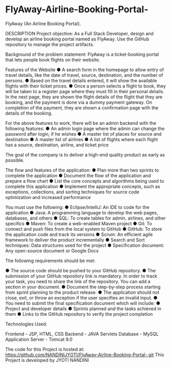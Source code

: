 # FlyAway-Airline-Booking-Portal-

FlyAway (An Airline Booking Portal).

DESCRIPTION
Project objective: 
As a Full Stack Developer, design and develop an airline booking portal named as FlyAway. Use the GitHub repository to manage the project artifacts. 
 
Background of the problem statement:
FlyAway is a ticket-booking portal that lets people book flights on their website.
 
Features of the Website
● A search form in the homepage to allow entry of travel details, like the date of travel, source, destination, and the number of persons.
● Based on the travel details entered, it will show the available flights with their ticket prices.
● Once a person selects a flight to book, they will be taken to a register page where they must fill in their personal details. In the next page, they are shown the flight details of the flight that they are booking, and the payment is done via a dummy payment gateway. On completion of the payment, they are shown a confirmation page with the details of the booking.   
 
For the above features to work, there will be an admin backend with the following features:
● An admin login page where the admin can change the password after login, if he wishes
● A master list of places for source and destination
● A master list of airlines
● A list of flights where each flight has a source, destination, airline, and ticket price
     
The goal of the company is to deliver a high-end quality product as early as possible. 
 
The flow and features of the application:
● Plan more than two sprints to complete the application
● Document the flow of the application and prepare a flow chart 
● List the core concepts and algorithms being used to complete this application
● Implement the appropriate concepts, such as exceptions, collections, and sorting techniques for source code optimization and increased performance 
 
You must use the following:
● Eclipse/IntelliJ: An IDE to code for the application 
● Java: A programming language to develop the web pages, databases, and others
● SQL: To create tables for admin, airlines, and other specifics
● Maven: To create a web-enabled Maven project
● Git: To connect and push files from the local system to GitHub 
● GitHub: To store the application code and track its versions 
● Scrum: An efficient agile framework to deliver the product incrementally 
● Search and Sort techniques: Data structures used for the project 
● Specification document: Any open-source document or Google Docs 
 
The following requirements should be met:

● The source code should be pushed to your GitHub repository. 
● The submission of your GitHub repository link is mandatory. In order to track your task, you need to share the link of the repository. You can add a section in your document. 
● Document the step-by-step process starting from sprint planning to the product release. 
● The application should not close, exit, or throw an exception if the user specifies an invalid input.
● You need to submit the final specification document which will include: 
● Project and developer details 
● Sprints planned and the tasks achieved in them 
● Links to the GitHub repository to verify the project completion 

Technologies Used:

Frontend - JSP, HTML, CSS 
Backend - JAVA Servlets
Database - MySQL
Application Server - Tomcat 9.0

 
The code for this Project is hosted at:
https://github.com/NANDINIJYOTI/FlyAway-Airline-Booking-Portal-.git
This Project is developed by JYOTI NANDINI

